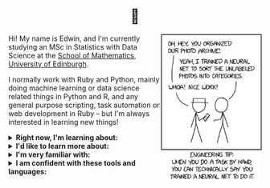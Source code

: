<h1 align="center">
  👋
</h1>

<img src="/img/xkcd.png" width="200px" align="right"></img>

Hi! My name is Edwin, and I'm currently studying an MSc in Statistics with Data Science at the [School of Mathematics, University of Edinburgh](https://www.maths.ed.ac.uk/school-of-mathematics).

I normally work with Ruby and Python, mainly doing machine learning or data science related things in Python and R, and any general purpose scripting, task automation or web development in Ruby – but I'm always interested in learning new things!

<details>
<summary>
    <b>Right now, I'm learning about:</b>
</summary>
<p>

- Bayesian statistics (particularly the computational side, i.e. Markov Chain Monte Carlo methods)
- Multiple imputation for incomplete datasets
- Generalized regression models
- Applied statistical techniques: goodness-of-fit, permutation and non-parametric tests
- Applications of statistical methods: biomedical data, credit scoring, etc.

</p>
</details>

<details>
<summary>
    <b>I'd like to learn more about:</b>
</summary>
<p>

- Bayesian machine learning: gaussian processes and probablistic graphical models (particularly conditional random fields)
- Statistical time series concepts: autocorrelation, moving-average & autoregressive processes, forecasting models like ARMA/ARIMA, etc.
- Audio representations for machine learning (and how to generate them from raw audio): Mel spectrograms, MFCCs and chromagrams
- State-of-the-art NLP language modelling techniques: transformers, BERT and GPT-3

</p>
</details>

<details>
<summary>
    <b>I'm very familiar with:</b>
</summary>
<p>

- Common machine learning methods: Bayes classifiers, linear/logistic regression, kNN, decision trees, etc.
- Statistical methodology: likelihood-based inference (MLEs, confidence intervals, likelihood ratio tests), hypothesis testing, iterative MLE methods
- Neural networks: mainly feed-forward and recurrent architectures, but also some knowledge of CNNs
- Sequence classification algorithms (and applying it to areas such as speech recognition): hidden Markov models, RNNs (vanilla & LSTM/GRU variants), dynamic time warping + kNN
- Natural language processing: challenges & ethics, corpora, n-gram language models, POS tagging, word embeddings, sentiment analysis, attentional encoder-decoder machine translation systems

</p>
</details>

<details>
    <summary>
        <b>I am confident with these tools and languages:</b>
    </summary>
    <table>
        <thead>
            <tr>
                <th align="center">
                    <a href="https://www.python.org/">
                        <img src="/img/python.svg" alt="Python" width="30px"/>
                    </a>
                </th>
                <th align="center">
                    <a href="https://www.ruby-lang.org/en/">
                        <img src="/img/ruby.svg" alt="Ruby" width="30px"/>
                    </a>
                </th>
                <th align="center">
                    <a href="https://www.r-project.org/about.html">
                        <img src="/img/r.svg" alt="R" width="30px"/>
                    </a>
                </th>
                <th align="center">
                    <a href="https://www.postgresql.org/">
                        <img src="/img/postgresql.svg" alt="PostgreSQL" width="30px"/>
                    </a>
                </th>
                <th align="center">
                    <a href="https://en.wikipedia.org/wiki/HTML">
                        <img src="/img/html.png" alt="HTML" width="30px"/>
                    </a>
                </th>
                <th align="center">
                    <a href="https://www.javascript.com/">
                        <img src="/img/js.png" alt="JavaScript" width="30px"/>
                    </a>
                </th>
                <th align="center">
                    <a href="https://en.wikipedia.org/wiki/CSS">
                        <img src="/img/css.png" alt="CSS" width="34px"/>
                    </a>
                    <a href="https://sass-lang.com/">
                        <img src="/img/sass.png" alt="SASS" width="30px"/>
                    </a>
                </th>
            </tr>
            <tr>
                <th align="center">
                    <a href="https://code.visualstudio.com/">
                        <img src="/img/vscode.png" alt="VS Code" width="30px"/>
                    </a>
                </th>
                <th align="center">
                    <a href="https://rstudio.com/">
                        <img src="/img/rstudio.svg" alt="RStudio" width="30px"/>
                    </a>
                </th>
                <th align="center">
                    <a href="https://git-scm.com/">
                        <img src="/img/git.svg" alt="Git" width="50px"/>
                    </a>
                    &nbsp;
                    <a href="https://github.com/">
                        <img src="/img/github.svg" alt="GitHub" width="30px"/>
                    </a>
                </th>
                <th align="center">
                    <a href="https://apple.com/macos">
                        <img src="/img/macos.png" alt="MacOS" width="30px"/>
                    </a>
                </th>
                <th align="center">
                    <a href="https://www.gnu.org/software/bash/">
                        <img src="/img/bash.png" alt="Bash" width="30px"/>
                    </a>
                </th>
                <th align="center">
                    <a href="https://docs.conda.io/en/latest/">
                        <img src="/img/conda.png" alt="Conda" width="30px"/>
                    </a>
                </th>
                <th align="center">
                    <a href="https://www.latex-project.org/">
                        <img src="/img/latex.svg" alt="LaTeX" width="45px"/>
                    </a>
                </th>
            </tr>
        </thead>
    </table>
</details>



<!--
### Libraries

<details>
<summary>
    <b>Python</b>
</summary>
<p>

[`numpy`](https://numpy.org/),
[`pandas`](https://pandas.pydata.org/),
[`scikit-learn`](https://scikit-learn.org/stable/),
[`scipy`](https://www.scipy.org/),
[`matplotlib`](https://matplotlib.org/),
[`seaborn`](https://seaborn.pydata.org/),
[`jupyter`](https://jupyter.org/),
[`tensorflow`](https://www.tensorflow.org/),
[`torch`](https://pytorch.org/),
[`librosa`](https://librosa.org/)

</p>
</details>

<details>
<summary>
    <b>Ruby</b>
</summary>
<p>

[`sinatra`](http://sinatrarb.com/),
[`rails`](https://rubyonrails.org/) <sup><em>(limited)</em></sup>,
[`activerecord`](https://guides.rubyonrails.org/active_record_basics.html),
[`thor`](http://whatisthor.com/),
[`nokogiri`](https://nokogiri.org/),
[`rake`](https://github.com/ruby/rake),
[`rspec`](https://rspec.info/)

</p>
</details>

<details>
<summary>
    <b>R</b>
</summary>
<p>

[`tidyverse`](https://www.tidyverse.org/) ([`ggplot2`](https://ggplot2.tidyverse.org/), [`tibble`](https://tibble.tidyverse.org/), [`tidyr`](https://tidyr.tidyverse.org/),
[`dplyr`](https://dplyr.tidyverse.org/)),
[`plotly`](https://plotly.com/r/),
[`rvest`](https://cran.r-project.org/web/packages/rvest/index.html),
[`mice`](https://amices.org/mice/),
[`rjags`](https://cran.r-project.org/web/packages/rjags/index.html),
[`rmarkdown`](https://rmarkdown.rstudio.com/)

</p>
</details>
-->